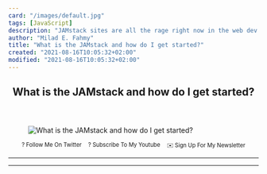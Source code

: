 ```yaml
---
card: "/images/default.jpg"
tags: [JavaScript]
description: "JAMstack sites are all the rage right now in the web dev worl"
author: "Milad E. Fahmy"
title: "What is the JAMstack and how do I get started?"
created: "2021-08-16T10:05:32+02:00"
modified: "2021-08-16T10:05:32+02:00"
---
```

<div class="site-wrapper">
<main id="site-main" class="site-main outer">
<div class="inner">
<article class="post-full post tag-javascript tag-jamstack tag-web-development tag-frontend tag-front-end tag-front-end-development tag-html tag-architecture tag-software-architecture ">
<header class="post-full-header">
<h1 class="post-full-title">What is the JAMstack and how do I get started?</h1>
</header>
<figure class="post-full-image">
<picture>
<source media="(max-width: 700px)" sizes="1px" srcset="data:image/gif;base64,R0lGODlhAQABAIAAAAAAAP///yH5BAEAAAAALAAAAAABAAEAAAIBRAA7 1w">
<source media="(min-width: 701px)" sizes="(max-width: 800px) 400px,
(max-width: 1170px) 700px,
1400px" srcset="/news/content/images/size/w300/2020/02/what-is-jamstack-2.jpg 300w,
/news/content/images/size/w600/2020/02/what-is-jamstack-2.jpg 600w,
/news/content/images/size/w1000/2020/02/what-is-jamstack-2.jpg 1000w,
/news/content/images/size/w2000/2020/02/what-is-jamstack-2.jpg 2000w">
<img onerror="this.style.display='none'" src="/news/content/images/size/w2000/2020/02/what-is-jamstack-2.jpg" alt="What is the JAMstack and how do I get started?">
</picture>
</figure>
<section class="post-full-content">
<div class="post-content">
<p style="margin: 0;">
<a href="https://twitter.com/colbyfayock" style="display: block;">
</a>
</p>
<ul style="display:flex;justify-content:center;list-style:none;padding:0;margin: .5em 0 0;font-size: .8em;">
<li style="margin: 0 .6em;padding: 0;">
<a href="https://twitter.com/colbyfayock" style="text-decoration: none;">? Follow Me On Twitter</a>
</li>
<li style="margin: 0 .6em;padding: 0;">
<a href="https://youtube.com/colbyfayock" style="text-decoration: none;">?️ Subscribe To My Youtube</a>
</li>
<li style="margin: 0 .6em;padding: 0;">
<a href="https://www.colbyfayock.com/newsletter/" style="text-decoration: none;">✉️ Sign Up For My Newsletter</a>
</li>
</ul>
</div>
<hr>
<hr>
</section>
</article>
</div>
</main>
</div>
<!-- Google Tag Manager (noscript) -->
<!-- End Google Tag Manager (noscript) -->
